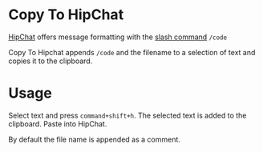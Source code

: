 # Copy To HipChat

[HipChat](http://www.hipchat.com) offers message formatting with the [slash command](http://help.hipchat.com/knowledgebase/articles/64451-work-faster-with-slash-commands) `/code`

Copy To Hipchat appends `/code` and the filename to a selection of text and copies it to the clipboard.

# Usage

Select text and press `command+shift+h`. The selected text is added to the clipboard.
Paste into HipChat.

By default the file name is appended as a comment.
